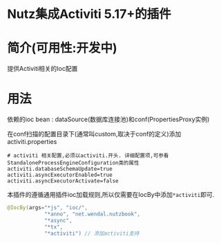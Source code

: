Nutz集成Activiti 5.17+的插件
==================================

简介(可用性:开发中)
==================================

提供Activiti相关的Ioc配置

用法
==================================

依赖的ioc bean : dataSource(数据库连接池)和conf(PropertiesProxy实例)

在conf扫描的配置目录下(通常叫custom,取决于conf的定义)添加activiti.properties

```
# activiti 相关配置,必须以activiti.开头. 详细配置项,可参看StandaloneProcessEngineConfiguration类的属性
activiti.databaseSchemaUpdate=true
activiti.asyncExecutorEnabled=true
activiti.asyncExecutorActivate=false
```

本插件的遵循通用插件ioc加载规则,所以仅需要在IocBy中添加```*activiti```即可.

```java
@IocBy(args="*js", "ioc/", 
		    "*anno", "net.wendal.nutzbook",
		    "*async",
		    "*tx",
		    "*activiti") // 添加activiti支持
```